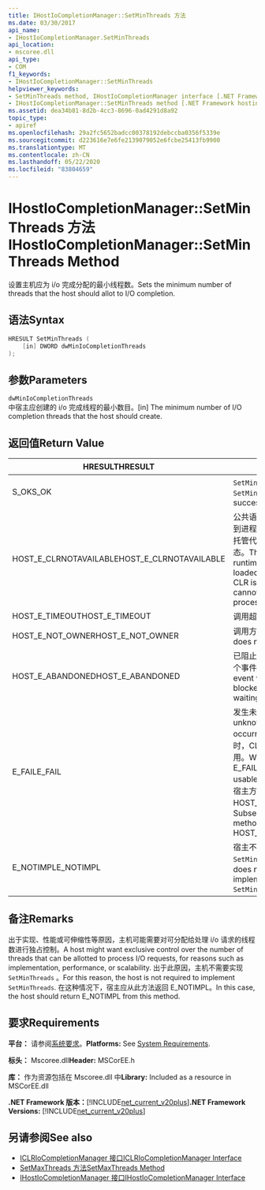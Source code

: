 ```yaml
---
title: IHostIoCompletionManager::SetMinThreads 方法
ms.date: 03/30/2017
api_name:
- IHostIoCompletionManager.SetMinThreads
api_location:
- mscoree.dll
api_type:
- COM
f1_keywords:
- IHostIoCompletionManager::SetMinThreads
helpviewer_keywords:
- SetMinThreads method, IHostIoCompletionManager interface [.NET Framework hosting]
- IHostIoCompletionManager::SetMinThreads method [.NET Framework hosting]
ms.assetid: dea34b81-8d2b-4cc3-8696-0ad4291d8a92
topic_type:
- apiref
ms.openlocfilehash: 29a2fc5652badcc00378192debccba0356f5339e
ms.sourcegitcommit: d223616e7e6fe2139079052e6fcbe25413fb9900
ms.translationtype: MT
ms.contentlocale: zh-CN
ms.lasthandoff: 05/22/2020
ms.locfileid: "83804659"
---
```

# <a name="ihostiocompletionmanagersetminthreads-method"></a><span data-ttu-id="a974d-102">IHostIoCompletionManager::SetMinThreads 方法</span><span class="sxs-lookup"><span data-stu-id="a974d-102">IHostIoCompletionManager::SetMinThreads Method</span></span>
<span data-ttu-id="a974d-103">设置主机应为 i/o 完成分配的最小线程数。</span><span class="sxs-lookup"><span data-stu-id="a974d-103">Sets the minimum number of threads that the host should allot to I/O completion.</span></span>  
  
## <a name="syntax"></a><span data-ttu-id="a974d-104">语法</span><span class="sxs-lookup"><span data-stu-id="a974d-104">Syntax</span></span>  
  
```cpp  
HRESULT SetMinThreads (  
    [in] DWORD dwMinIoCompletionThreads  
);  
```  
  
## <a name="parameters"></a><span data-ttu-id="a974d-105">参数</span><span class="sxs-lookup"><span data-stu-id="a974d-105">Parameters</span></span>  
 `dwMinIoCompletionThreads`  
 <span data-ttu-id="a974d-106">中宿主应创建的 i/o 完成线程的最小数目。</span><span class="sxs-lookup"><span data-stu-id="a974d-106">[in] The minimum number of I/O completion threads that the host should create.</span></span>  
  
## <a name="return-value"></a><span data-ttu-id="a974d-107">返回值</span><span class="sxs-lookup"><span data-stu-id="a974d-107">Return Value</span></span>  
  
|<span data-ttu-id="a974d-108">HRESULT</span><span class="sxs-lookup"><span data-stu-id="a974d-108">HRESULT</span></span>|<span data-ttu-id="a974d-109">说明</span><span class="sxs-lookup"><span data-stu-id="a974d-109">Description</span></span>|  
|-------------|-----------------|  
|<span data-ttu-id="a974d-110">S_OK</span><span class="sxs-lookup"><span data-stu-id="a974d-110">S_OK</span></span>|<span data-ttu-id="a974d-111">`SetMinThreads`已成功返回。</span><span class="sxs-lookup"><span data-stu-id="a974d-111">`SetMinThreads` returned successfully.</span></span>|  
|<span data-ttu-id="a974d-112">HOST_E_CLRNOTAVAILABLE</span><span class="sxs-lookup"><span data-stu-id="a974d-112">HOST_E_CLRNOTAVAILABLE</span></span>|<span data-ttu-id="a974d-113">公共语言运行时（CLR）未加载到进程中，或 CLR 处于无法运行托管代码或成功处理调用的状态。</span><span class="sxs-lookup"><span data-stu-id="a974d-113">The common language runtime (CLR) has not been loaded into a process, or the CLR is in a state in which it cannot run managed code or process the call successfully.</span></span>|  
|<span data-ttu-id="a974d-114">HOST_E_TIMEOUT</span><span class="sxs-lookup"><span data-stu-id="a974d-114">HOST_E_TIMEOUT</span></span>|<span data-ttu-id="a974d-115">调用超时。</span><span class="sxs-lookup"><span data-stu-id="a974d-115">The call timed out.</span></span>|  
|<span data-ttu-id="a974d-116">HOST_E_NOT_OWNER</span><span class="sxs-lookup"><span data-stu-id="a974d-116">HOST_E_NOT_OWNER</span></span>|<span data-ttu-id="a974d-117">调用方不拥有该锁。</span><span class="sxs-lookup"><span data-stu-id="a974d-117">The caller does not own the lock.</span></span>|  
|<span data-ttu-id="a974d-118">HOST_E_ABANDONED</span><span class="sxs-lookup"><span data-stu-id="a974d-118">HOST_E_ABANDONED</span></span>|<span data-ttu-id="a974d-119">已阻止的线程或纤程正在等待某个事件时，该事件被取消。</span><span class="sxs-lookup"><span data-stu-id="a974d-119">An event was canceled while a blocked thread or fiber was waiting on it.</span></span>|  
|<span data-ttu-id="a974d-120">E_FAIL</span><span class="sxs-lookup"><span data-stu-id="a974d-120">E_FAIL</span></span>|<span data-ttu-id="a974d-121">发生未知的灾难性故障。</span><span class="sxs-lookup"><span data-stu-id="a974d-121">An unknown catastrophic failure occurred.</span></span> <span data-ttu-id="a974d-122">当方法返回 E_FAIL 时，CLR 在该进程内将不再可用。</span><span class="sxs-lookup"><span data-stu-id="a974d-122">When a method returns E_FAIL, the CLR is no longer usable within the process.</span></span> <span data-ttu-id="a974d-123">对宿主方法的后续调用会返回 HOST_E_CLRNOTAVAILABLE。</span><span class="sxs-lookup"><span data-stu-id="a974d-123">Subsequent calls to hosting methods return HOST_E_CLRNOTAVAILABLE.</span></span>|  
|<span data-ttu-id="a974d-124">E_NOTIMPL</span><span class="sxs-lookup"><span data-stu-id="a974d-124">E_NOTIMPL</span></span>|<span data-ttu-id="a974d-125">宿主不提供的实现 `SetMinThreads` 。</span><span class="sxs-lookup"><span data-stu-id="a974d-125">The host does not provide an implementation of `SetMinThreads`.</span></span>|  
  
## <a name="remarks"></a><span data-ttu-id="a974d-126">备注</span><span class="sxs-lookup"><span data-stu-id="a974d-126">Remarks</span></span>  
 <span data-ttu-id="a974d-127">出于实现、性能或可伸缩性等原因，主机可能需要对可分配给处理 i/o 请求的线程数进行独占控制。</span><span class="sxs-lookup"><span data-stu-id="a974d-127">A host might want exclusive control over the number of threads that can be allotted to process I/O requests, for reasons such as implementation, performance, or scalability.</span></span> <span data-ttu-id="a974d-128">出于此原因，主机不需要实现 `SetMinThreads` 。</span><span class="sxs-lookup"><span data-stu-id="a974d-128">For this reason, the host is not required to implement `SetMinThreads`.</span></span> <span data-ttu-id="a974d-129">在这种情况下，宿主应从此方法返回 E_NOTIMPL。</span><span class="sxs-lookup"><span data-stu-id="a974d-129">In this case, the host should return E_NOTIMPL from this method.</span></span>  
  
## <a name="requirements"></a><span data-ttu-id="a974d-130">要求</span><span class="sxs-lookup"><span data-stu-id="a974d-130">Requirements</span></span>  
 <span data-ttu-id="a974d-131">**平台：** 请参阅[系统要求](../../get-started/system-requirements.md)。</span><span class="sxs-lookup"><span data-stu-id="a974d-131">**Platforms:** See [System Requirements](../../get-started/system-requirements.md).</span></span>  
  
 <span data-ttu-id="a974d-132">**标头：** Mscoree.dll</span><span class="sxs-lookup"><span data-stu-id="a974d-132">**Header:** MSCorEE.h</span></span>  
  
 <span data-ttu-id="a974d-133">**库：** 作为资源包括在 Mscoree.dll 中</span><span class="sxs-lookup"><span data-stu-id="a974d-133">**Library:** Included as a resource in MSCorEE.dll</span></span>  
  
 <span data-ttu-id="a974d-134">**.NET Framework 版本：**[!INCLUDE[net_current_v20plus](../../../../includes/net-current-v20plus-md.md)]</span><span class="sxs-lookup"><span data-stu-id="a974d-134">**.NET Framework Versions:** [!INCLUDE[net_current_v20plus](../../../../includes/net-current-v20plus-md.md)]</span></span>  
  
## <a name="see-also"></a><span data-ttu-id="a974d-135">另请参阅</span><span class="sxs-lookup"><span data-stu-id="a974d-135">See also</span></span>

- [<span data-ttu-id="a974d-136">ICLRIoCompletionManager 接口</span><span class="sxs-lookup"><span data-stu-id="a974d-136">ICLRIoCompletionManager Interface</span></span>](iclriocompletionmanager-interface.md)
- [<span data-ttu-id="a974d-137">SetMaxThreads 方法</span><span class="sxs-lookup"><span data-stu-id="a974d-137">SetMaxThreads Method</span></span>](ihostiocompletionmanager-setmaxthreads-method.md)
- [<span data-ttu-id="a974d-138">IHostIoCompletionManager 接口</span><span class="sxs-lookup"><span data-stu-id="a974d-138">IHostIoCompletionManager Interface</span></span>](ihostiocompletionmanager-interface.md)

